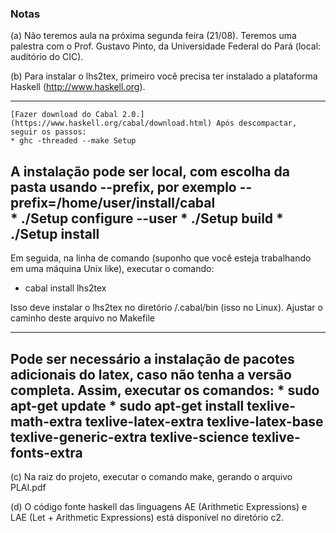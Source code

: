 ### Notas 

(a) Não teremos aula na próxima segunda feira (21/08). Teremos uma palestra com o Prof. Gustavo Pinto, da Universidade Federal do Pará (local: auditório do CIC). 

(b) Para instalar o lhs2tex, primeiro você precisa ter instalado a plataforma Haskell (http://www.haskell.org). 

---
    [Fazer download do Cabal 2.0.](https://www.haskell.org/cabal/download.html) Após descompactar, seguir os passos:
    * ghc -threaded --make Setup
 A instalação pode ser local, com escolha da pasta usando --prefix, por exemplo --prefix=/home/user/install/cabal    
    * ./Setup configure --user
    * ./Setup build
    * ./Setup install
---


Em seguida, na linha de comando (suponho que você esteja trabalhando em uma máquina Unix like), executar o comando: 

   * cabal install lhs2tex

Isso deve instalar o lhs2tex no diretório <home>/.cabal/bin (isso no Linux). Ajustar o caminho deste arquivo no Makefile

---
Pode ser necessário a instalação de pacotes adicionais do latex, caso não tenha a versão completa. Assim, executar os comandos:
    * sudo apt-get update
    * sudo apt-get install texlive-math-extra texlive-latex-extra texlive-latex-base texlive-generic-extra texlive-science texlive-fonts-extra
---


(c) Na raiz do projeto, executar o comando make, gerando o arquivo PLAI.pdf

(d) O código fonte haskell das linguagens AE (Arithmetic Expressions) e LAE (Let + Arithmetic Expressions) está disponível no diretório c2.  
